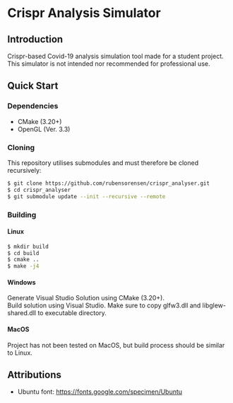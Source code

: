 # Crispr Analysis Simulator
## Introduction
Crispr-based Covid-19 analysis simulation tool made for a student project.  
This simulator is not intended nor recommended for professional use.

## Quick Start
### Dependencies
- CMake (3.20+)
- OpenGL (Ver. 3.3)
### Cloning
This repository utilises submodules and must therefore be cloned recursively:
```sh
$ git clone https://github.com/rubensorensen/crispr_analyser.git
$ cd crispr_analyser
$ git submodule update --init --recursive --remote
```
### Building
#### Linux
```sh
$ mkdir build
$ cd build
$ cmake ..
$ make -j4
```
#### Windows
Generate Visual Studio Solution using CMake (3.20+).  
Build solution using Visual Studio. Make sure to copy glfw3.dll and libglew-shared.dll to executable directory.
#### MacOS
Project has not been tested on MacOS, but build process should be similar to Linux.
## Attributions
- Ubuntu font: https://fonts.google.com/specimen/Ubuntu
